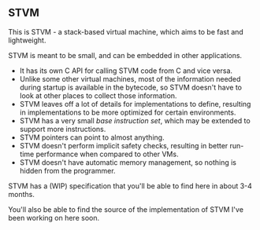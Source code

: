 STVM
----

This is STVM - a stack-based virtual machine, which aims to be fast and lightweight.

STVM is meant to be small, and can be embedded in other applications.

- It has its own C API for calling STVM code from C and vice versa.
- Unlike some other virtual machines, most of the information needed during startup is available in the bytecode, so STVM doesn't have to look at other places to collect those information.
- STVM leaves off a lot of details for implementations to define, resulting in implementations to be more optimized for certain environments.
- STVM has a very small *base instruction set*, which may be extended to support more instructions.
- STVM pointers can point to almost anything.
- STVM doesn't perform implicit safety checks, resulting in better run-time performance when compared to other VMs.
- STVM doesn't have automatic memory management, so nothing is hidden from the programmer.

STVM has a (WIP) specification that you'll be able to find here in about 3-4 months.

You'll also be able to find the source of the implementation of STVM I've been working on here soon.
